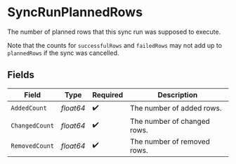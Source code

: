 # SyncRunPlannedRows

The number of planned rows that this sync run was supposed to execute.

Note that the counts for `successfulRows` and `failedRows` may not add up
to `plannedRows` if the sync was cancelled.


## Fields

| Field                       | Type                        | Required                    | Description                 |
| --------------------------- | --------------------------- | --------------------------- | --------------------------- |
| `AddedCount`                | *float64*                   | :heavy_check_mark:          | The number of added rows.   |
| `ChangedCount`              | *float64*                   | :heavy_check_mark:          | The number of changed rows. |
| `RemovedCount`              | *float64*                   | :heavy_check_mark:          | The number of removed rows. |
